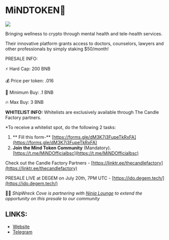 # MiNDTOKEN🌷
![](https://files.catbox.moe/24d541.jpg)

Bringing wellness to crypto through mental health and tele-health services.

Their innovative platform grants access to doctors, counselors, lawyers and other professionals by simply staking $50/month!

PRESALE INFO:

⚡️ Hard Cap:  200 BNB

💰 Price per token:  .016

🌱 Minimum Buy:  .1 BNB

🔥 Max Buy:  3 BNB

**WHITELIST INFO:** 
Whitelists are exclusively available through The Candle Factory partners.

*To receive a whitelist spot, do the following 2 tasks: 

1.  ** Fill this form-** [https://forms.gle/dM3K7j3FupeTkRxFA](https://forms.gle/dM3K7j3FupeTkRxFA)
2. **Join the Mind Token Community** (Mandatory). [https://t.me/MiNDOfficialbsc](https://t.me/MiNDOfficialbsc)

Check out the Candle Factory Partners - [https://linktr.ee/thecandlefactory](https://linktr.ee/thecandlefactory)

PRESALE LIVE at DEGEM on July 20th, 7PM UTC - [https://ido.degem.tech/](https://ido.degem.tech/)

🏴‍☠️ _ShipWreck Cove is partnering with_ [_Ninja Lounge_](https://t.me/ninjalounge) _to extend the opportunity on this presale to our community_

## LINKS:

- [Website](http://mindtoken.app/)
- [Telegram](https://t.me/MiNDOfficialbsc)